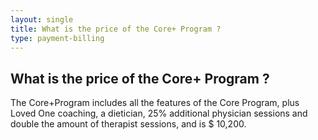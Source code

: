 ```yaml
---
layout: single
title: What is the price of the Core+ Program ?
type: payment-billing
---
```


## What is the price of the Core+ Program  ?

The Core+Program includes all the features of the Core Program, plus Loved One coaching, a dietician, 25% additional physician sessions and double the amount of therapist sessions, and is $ 10,200.

